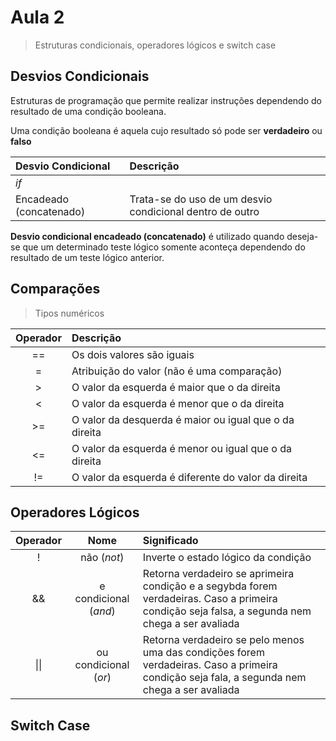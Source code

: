 # Aula 2

> Estruturas condicionais, operadores lógicos e switch case

## Desvios Condicionais

Estruturas de programação que permite realizar instruções dependendo do resultado de uma condição booleana.

Uma condição booleana é aquela cujo resultado só pode ser **verdadeiro** ou **falso**

| Desvio Condicional      | Descrição                                                |
| :---------------------- | :------------------------------------------------------- |
| _if_                    |                                                          |
| Encadeado (concatenado) | Trata-se do uso de um desvio condicional dentro de outro |

**Desvio condicional encadeado (concatenado)** é utilizado quando deseja-se que um determinado teste lógico somente aconteça dependendo do resultado de um teste lógico anterior.

## Comparações

> Tipos numéricos

|Operador|Descrição|
|:---:|:---|
|   ==    | Os dois valores são iguais                             |
|   =     | Atribuição do valor (não é uma comparação) |
|   >     | O valor da esquerda é maior que o da direita           |
|   <     | O valor da esquerda é menor que o da direita           |
|   >=    | O valor da desquerda é maior ou igual que o da direita |
|   <=    | O valor da esquerda é menor ou igual que o da direita  |
|   !=    | O valor da esquerda é diferente do valor da direita    |

## Operadores Lógicos

|Operador|Nome|Significado|
|:---:|:---:|:---| 
|!|não (*not*)|Inverte o estado lógico da condição|
|&&|e condicional (*and*)|Retorna verdadeiro se aprimeira condição e a segybda forem verdadeiras. Caso a primeira condição seja falsa, a segunda nem chega a ser avaliada|
|\|\||ou condicional (*or*)|Retorna verdadeiro se pelo menos uma das condições forem verdadeiras. Caso a primeira condição seja fala, a segunda nem chega a ser avaliada|

## Switch Case
